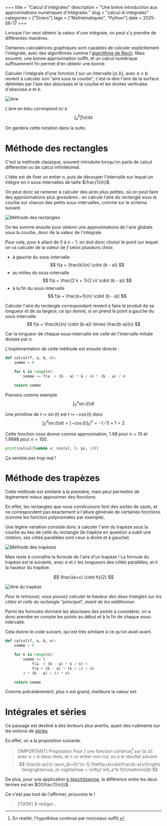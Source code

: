 +++
title = "Calcul d'intégrales"
description = "Une brève introduction aux approximations numériques d'intégrales."
slug = "calcul-d-integrales"
categories = ["Divers"]
tags = ["Mathématiques", "Python"]
date = 2025-06-17
+++

Lorsque l'on veut obtenir la valeur d'une intégrale, on peut s'y prendre de différentes manières.

Certaines calculatrices graphiques sont capables de calculer explicitement l'intégrale, avec des algorithmes comme l'[algorithme de Risch](https://en.wikipedia.org/wiki/Risch_algorithm). Mais souvent, une bonne approximation suffit, et un calcul numérique suffisamment fin permet d'en obtenir une bonne.

Calculer l'intégrale d'une fonction $f$ sur un intervalle $[a, b]$, avec $a \leq b$ revient à calculer son "aire sous la courbe", c'est-à-dire l'aire de la surface délimitée par l'axe des abscisses et la courbe et les droites verticales d'abscisse $a$ et $b$.

![Aire](/images/integral/area.png)

L'aire en bleu correspond ici à $$ \int_a^b f(x) \mathrm{d}x $$

On gardera cette notation dans la suite.

# Méthode des rectangles
C'est la méthode classique, souvent introduite lorsqu'on parle de calcul différentiel ou de calcul infinitésimal.

L'idée est de fixer un entier $n$, puis de découper l'intervalle sur lequel on intègre en $n$ sous-intervalles de taille $\frac{1}{n}$.

On peut donc se ramener à calculer des aires plus petites, où on peut faire des approximations plus grossières : on calcule l'aire du rectangle sous la courbe sur chacun des petits sous-intervalles, comme sur le schéma suivant.

![Méthode des rectangles](/images/integral/rect.png)

On les somme ensuite pour obtenir une approximations de l'aire globale sous la courbe, donc de la valeur de l'intégrale.

Pour cela, pour $k$ allant de $0$ à $n-1$, on doit donc choisir le point sur lequel on va calculer de la valeur de $f$ selon plusieurs choix
- à gauche du sous-intervalle $$ f(a + \frac{k}{n} \cdot (b - a)) $$
- au milieu du sous-intervalle $$ f(a + \frac{2 k + 1}{2 n} \cdot (b - a)) $$
- à la fin du sous-intervalle $$ f(a + \frac{k+1}{n} \cdot (b - a)) $$

Calculer l'aire du rectangle correspondant revient à faire le produit de sa longueur et de sa largeur, ce qui donne, si on prend le point à gauche du sous-intervalle.
$$ f(a + \frac{k}{n} \cdot (b-a)) \times \frac{b-a}{n} $$

Car la longueur de chaque sous-intervalle est celle de l'intervalle initiale divisée par $n$.

L'implémentation de cette méthode est ensuite directe :

```py
def calcul(f, a, b, n):
    somme = 0

    for k in range(n):
        somme += f(a  + (b - a) * k / n) * (b - a) / n

    return somme
```

Prenons comme exemple $$ \int_0^\pi \sin(t) \mathrm{d}t $$

Une primitive de $t \mapsto \sin(t)$ est $t \mapsto - \cos(t)$ donc
$$ \int_0^\pi \sin(t) \mathrm{d}t = [-\cos(t)]_0^\pi = - (-1) + 1  = 2 $$

Cette fonction nous donne comme approximation, 1.98 pour $n =  10$ et 1.9998 pour $n = 100$.

```py
print(calcul(lambda x: sin(x), 0, pi, 10))
```

Ça semble pas trop mal !

# Méthode des trapèzes

Cette méthode est similaire à la première, mais peut permettre de légèrement mieux approximer des fonctions.

En effet, les rectangles que nous construisons font des sortes de sauts, et ne correspondent pas exactement à l'allure générale de certaines fonctions (comme les fonction polynomiales par exemple).

Une légère variation consiste donc à calculer l'aire du trapèze sous la courbe au lieu de celle du rectangle (le trapèze en question a subit une  rotation, ses côtés parallèles sont ceux à droite et à gauche).

![Méthode des trapèzes](/images/integral/trap.png)

Mais reste à connaître la formule de l'aire d'un trapèze ! La formule du trapèze est la suivante, avec $a$ et $c$ les longueurs des côtés parallèles, et $h$ la hauteur du trapèze.

$$ \frac{(a+c) \cdot h}{2} $$

![Aire du trapèze](/images/integral/trap-area.png)

_Pour le retrouver, vous pouvez calculer la hauteur des deux triangles sur les côtés et celle du rectangle "principal", avant de les additionner._

Parmi les formules donnant les abscisses des points à considérer, on a donc prendre en compte les points au  début et à la fin de chaque sous-intervalle.

Cela donne le code suivant, qui est très similaire à ce qu'on avait avant.

```py
def calcul(f, a, b, n):
    somme = 0

    for k in range(n):
        somme += (
            f(a  + (b - a) * k / n) +
            f(a + (b - a) * (k + 1) / n)
        ) * (b - a) / (2 * n)

    return somme
```

Comme précédemment, plus $n$ est grand, meilleure la valeur est.

# Intégrales et séries

Ce passage est destiné à des lecteurs plus avertis, ayant des rudiments sur les notions de [séries](https://fr.wikipedia.org/wiki/S%C3%A9rie_(math%C3%A9matiques)).

En effet, on a la proposition suivante.

> [!IMPORTANT] Proposition
> Pour $f$ une fonction continue[^1] sur $[a,b]$ avec $a < b$ deux réels, et $n$ un entier non nul, on a le résultat suivant.
> $$ \frac{b-a}{n} \sum_{k=0}^{n-1} f\left(a+k\cdot\frac{b-a}{n}\right) \longrightarrow_{n \rightarrow +  \infty} \int_a^b f(t)\mathrm{d}t $$

De plus, pour une application [k-lipschitzienne](https://fr.wikipedia.org/wiki/Application_lipschitzienne), la différence entre les deux termes est en $O(\frac{1}{n})$.

Ce n'est pas tout de l'affirmer, prouvons le !

> [!TASK] À rédiger...

[^1]: En réalité, l'hypothèse continue par morceaux suffit.